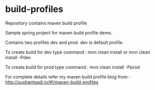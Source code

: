 # build-profiles
Repository contains maven build profile

Sample spring project for maven build profile demo.

Contains two profiles dev and prod. dev is default profile.

To create build for dev type command :
mvn clean install  or mvn clean install -Pdev

To create build for prod type command :
mvn clean install -Pprod

For complete details refer my maven build profile blog from :
http://sushantgadi.in/#!/maven-build-profiles
